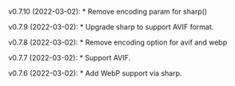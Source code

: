 v0.7.10 (2022-03-02):
    * Remove encoding param for sharp()

v0.7.9 (2022-03-02):
    * Upgrade sharp to support AVIF format.

v0.7.8 (2022-03-02):
    * Remove encoding option for avif and webp

v0.7.7 (2022-03-02):
    * Support AVIF.

v0.7.6 (2022-03-02):
    * Add WebP support via sharp.
